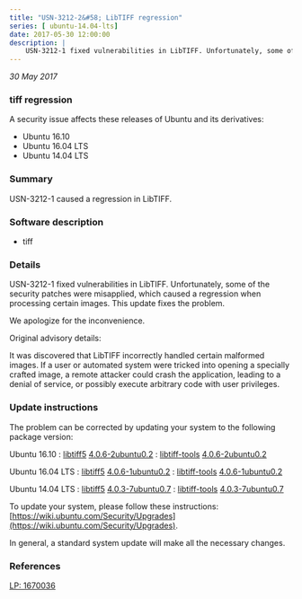```yaml
---
title: "USN-3212-2&#58; LibTIFF regression"
series: [ ubuntu-14.04-lts]
date: 2017-05-30 12:00:00
description: |
    USN-3212-1 fixed vulnerabilities in LibTIFF. Unfortunately, some of the security patches were misapplied, which caused a regression when processing certain images. This update fixes the problem.
--- 
```

 
 

*30 May 2017*

### tiff regression

A security issue affects these releases of Ubuntu and its derivatives:

* Ubuntu 16.10
* Ubuntu 16.04 LTS
* Ubuntu 14.04 LTS

### Summary

USN-3212-1 caused a regression in LibTIFF. 

### Software description

* tiff 

### Details

USN-3212-1 fixed vulnerabilities in LibTIFF. Unfortunately, some of the security patches were misapplied, which caused a regression when processing certain images. This update fixes the problem.

We apologize for the inconvenience.

Original advisory details:

 It was discovered that LibTIFF incorrectly handled certain malformed images. If a user or automated system were tricked into opening a specially crafted image, a remote attacker could crash the application, leading to a denial of service, or possibly execute arbitrary code with user privileges. 

### Update instructions

The problem can be corrected by updating your system to the following package version:

Ubuntu 16.10
 : [libtiff5](https://launchpad.net/ubuntu/+source/tiff) <span> [4.0.6-2ubuntu0.2](https://launchpad.net/ubuntu/+source/tiff/4.0.6-2ubuntu0.2) </span> 
 : [libtiff-tools](https://launchpad.net/ubuntu/+source/tiff) <span> [4.0.6-2ubuntu0.2](https://launchpad.net/ubuntu/+source/tiff/4.0.6-2ubuntu0.2) </span> 

Ubuntu 16.04 LTS
 : [libtiff5](https://launchpad.net/ubuntu/+source/tiff) <span> [4.0.6-1ubuntu0.2](https://launchpad.net/ubuntu/+source/tiff/4.0.6-1ubuntu0.2) </span> 
 : [libtiff-tools](https://launchpad.net/ubuntu/+source/tiff) <span> [4.0.6-1ubuntu0.2](https://launchpad.net/ubuntu/+source/tiff/4.0.6-1ubuntu0.2) </span> 

Ubuntu 14.04 LTS
 : [libtiff5](https://launchpad.net/ubuntu/+source/tiff) <span> [4.0.3-7ubuntu0.7](https://launchpad.net/ubuntu/+source/tiff/4.0.3-7ubuntu0.7) </span> 
 : [libtiff-tools](https://launchpad.net/ubuntu/+source/tiff) <span> [4.0.3-7ubuntu0.7](https://launchpad.net/ubuntu/+source/tiff/4.0.3-7ubuntu0.7) </span> 

To update your system, please follow these instructions: [https://wiki.ubuntu.com/Security/Upgrades](https://wiki.ubuntu.com/Security/Upgrades).

In general, a standard system update will make all the necessary changes. 

### References

 
 [LP: 1670036](https://launchpad.net/bugs/1670036)
 

